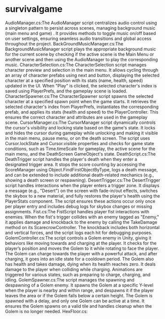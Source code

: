 # survivalgame
AudioManager.cs:The AudioManager script centralizes audio control using a singleton pattern to persist across scenes, managing background music (main menu and game) . It provides methods to toggle music on/off based on user settings, ensuring seamless audio transitions and global access throughout the project.
BackGroundMusicManager.cs:The BackgroundMusicManager script plays the appropriate background music for the current scene by checking if the active scene is the Main Menu or another scene and then using the AudioManager to play the corresponding music.
CharacterSelection.cs:The CharacterSelection script manages character preview and selection in the main menu. It allows cycling through an array of character prefabs using next and button, displaying the selected character at a specified position with its stats (name, health, speed) updated in the UI. When "Play" is clicked, the selected character's index is saved using PlayerPrefs, and the gameplay scene is loaded.
CharacterSpawner.cs:The CharacterSpawner script spawns the selected character at a specified spawn point when the game starts. It retrieves the selected character's index from PlayerPrefs, instantiates the corresponding prefab, and applies its stats (health and speed) to the PlayerController. This ensures the correct character and attributes are used in the gameplay scene.
CursorManager.cs:The CursorManager script dynamically controls the cursor's visibility and locking state based on the game's state. It locks and hides the cursor during gameplay while unlocking and making it visible in the main menu, pause menu, or on the death screen. The script uses Cursor.lockState and Cursor.visible properties and checks for game state conditions, such as Time.timeScale for gameplay, the active scene for the main menu, and the DeathScreen GameObject's state.
DeathScript.cs:The DeathTrigger script handles the player's death when they enter a designated trigger area. It stops the score counting by accessing the ScoreManager using Object.FindFirstObjectByType, logs a death message, and can be extended to include additional death-related mechanics (e.g., showing a death screen or respawning).
DesertTrigger.cs:The DesertTrigger script handles interactions when the player enters a trigger zone. It displays a message (e.g., "Desert") on the screen with fade-in/out effects, switches the skybox to a new material, and fully restores the player's health using the PlayerStats component. The script ensures these actions occur only once per player entry and includes debug logs for skybox changes or missing assignments.
Fist.cs:The FistScript handles player fist interactions with enemies. When the fist's trigger collides with an enemy tagged as "Enemy," it applies damage and knockback to the enemy by calling the TakeDamage method on its ScarecrowController. The knockback includes both horizontal and vertical forces, and the script logs each hit for debugging purposes.
GolemController.cs:The script controls a Golem enemy in Unity, giving it behaviors like moving towards and charging at the player. It checks for the player’s position and moves the Golem to it while rotating to face the player. The Golem can charge towards the player with a powerful attack, and after charging, it goes into an idle state for a cooldown period. The Golem also has health and takes damage, dying when its health reaches zero. It deals damage to the player when colliding while charging. Animations are triggered for various states, such as preparing to charge, charging, and idling.
GolemSpawner.cs:The script manages the spawning and despawning of a Golem enemy. It spawns the Golem at a specific Y-level when the player is nearby and within range, and despawns it if the player leaves the area or if the Golem falls below a certain height. The Golem is spawned with a delay, and only one Golem can be active at a time. It ensures the Golem spawns on a valid tile and handles cleanup when the Golem is no longer needed.
HexFloor.cs:
